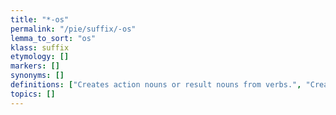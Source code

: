 ```yaml
---
title: "*-os"
permalink: "/pie/suffix/-os"
lemma_to_sort: "os"
klass: suffix
etymology: []
markers: []
synonyms: []
definitions: ["Creates action nouns or result nouns from verbs.", "Creates nouns from verb stems denoting the performance or result of that verb."]
topics: []
---
```

